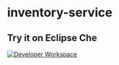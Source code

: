 # inventory-service

## Try it on Eclipse Che
[![Developer Workspace](https://www.eclipse.org/che/factory-contribute.svg)](https://che.openshift.io/f?name=inventory-factory&user=rh-gs-mclerix)
